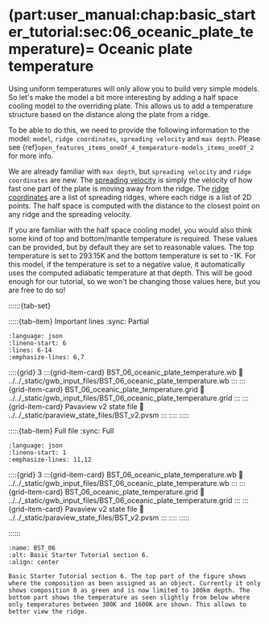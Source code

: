 (part:user_manual:chap:basic_starter_tutorial:sec:06_oceanic_plate_temperature)=
Oceanic plate temperature
=========================

Using uniform temperatures will only allow you to build very simple models. So let's make the model a bit more interesting by adding a half space cooling model to the overriding plate. This allows us to add a temperature structure based on the distance along the plate from a ridge. 

To be able to do this, we need to provide the following information to the model: `model`, `ridge coordinates`, `spreading velocity` and `max depth`. Please see {ref}`open_features_items_oneOf_4_temperature-models_items_oneOf_2` for more info.

We are already familiar with `max depth`, but `spreading velocity` and `ridge coordinates` are new. The [spreading velocity](open_features_items_oneOf_4_temperature-models_items_oneOf_2_spreading-velocity) is simply the velocity of how fast one part of the plate is moving away from the ridge. The [ridge coordinates](open_features_items_oneOf_4_temperature-models_items_oneOf_2_ridge-coordinates) are a list of spreading ridges, where each ridge is a list of 2D points. The half space is computed with the distance to the closest point on any ridge and the spreading velocity. 

If you are familiar with the half space cooling model, you would also think some kind of top and bottom/mantle temperature is required. These values can be provided, but by default they are set to reasonable values. The top temperature is set to 293.15K and the bottom temperature is set to -1K. For this model, if the temperature is set  to a negative value, it automatically uses the computed adiabatic temperature at that depth. This will be good enough for our tutorial, so we won't be changing those values here, but you are free to do so!


::::::{tab-set}

:::::{tab-item} Important lines
:sync: Partial

```{literalinclude} ../../_static/gwb_input_files/BST_06_oceanic_plate_temperature.wb
:language: json
:lineno-start: 6
:lines: 6-14
:emphasize-lines: 6,7
```
::::{grid} 3
:::{grid-item-card} BST_06_oceanic_plate_temperature.wb
:link: ../../_static/gwb_input_files/BST_06_oceanic_plate_temperature.wb
:::
:::{grid-item-card} BST_06_oceanic_plate_temperature.grid
:link: ../../_static/gwb_input_files/BST_06_oceanic_plate_temperature.grid
:::
:::{grid-item-card} Pavaview v2 state file 
:link: ../../_static/paraview_state_files/BST_v2.pvsm
:::
::::
:::::

:::::{tab-item} Full file
:sync: Full


```{literalinclude} ../../_static/gwb_input_files/BST_06_oceanic_plate_temperature.wb
:language: json
:lineno-start: 1
:emphasize-lines: 11,12
```

::::{grid} 3
:::{grid-item-card} BST_06_oceanic_plate_temperature.wb
:link: ../../_static/gwb_input_files/BST_06_oceanic_plate_temperature.wb
:::
:::{grid-item-card} BST_06_oceanic_plate_temperature.grid
:link: ../../_static/gwb_input_files/BST_06_oceanic_plate_temperature.grid
:::
:::{grid-item-card} Pavaview v2 state file 
:link: ../../_static/paraview_state_files/BST_v2.pvsm
:::
::::
:::::

::::::


```{figure} ../../../../doc/sphinx/_static/images/user_manual/basic_starter_tutorial/BST_06.png
:name: BST_06
:alt: Basic Starter Tutorial section 6. 
:align: center

Basic Starter Tutorial section 6. The top part of the figure shows where the composition as been assigned as an object. Currently it only shows composition 0 as green and is now limited to 100km depth. The bottom part shows the temperature as seen slightly from below where only temperatures between 300K and 1600K are shown. This allows to better view the ridge.
```